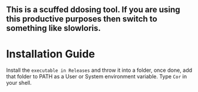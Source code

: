 ## This is a scuffed ddosing tool. If you are using this productive purposes then switch to something like slowloris.
# Installation Guide

Install the `executable in Releases` and throw it into a folder, once done, add that folder to PATH as a User or System environment variable. Type `Cor` in your shell.

